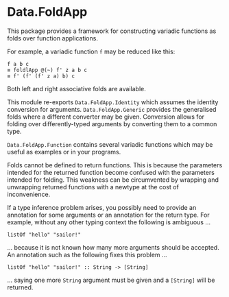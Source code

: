 # Data.FoldApp

This package provides a framework for constructing variadic
functions as folds over function applications.

For example, a variadic function `f` may be reduced like this:

    f a b c
    ≡ foldlApp @(~) f' z a b c
    ≡ f' (f' (f' z a) b) c

Both left and right associative folds are available.

This module re-exports `Data.FoldApp.Identity` which assumes the
identity conversion for arguments. `Data.FoldApp.Generic` provides
the generalised folds where a different converter may be given.
Conversion allows for folding over differently-typed arguments by
converting them to a common type.

`Data.FoldApp.Function` contains several variadic functions which
may be useful as examples or in your programs.

Folds cannot be defined to return functions. This is because the
parameters intended for the returned function become confused with
the parameters intended for folding. This weakness can be
circumvented by wrapping and unwrapping returned functions with
a newtype at the cost of inconvenience.

If a type inference problem arises, you possibly need to provide
an annotation for some arguments or an annotation for the return
type. For example, without any other typing context the following
is ambiguous …

    listOf "hello" "sailor!"

… because it is not known how many more arguments should be
accepted. An annotation such as the following fixes this problem …

    listOf "hello" "sailor!" :: String -> [String]

… saying one more `String` argument must be given and a `[String]`
will be returned.
